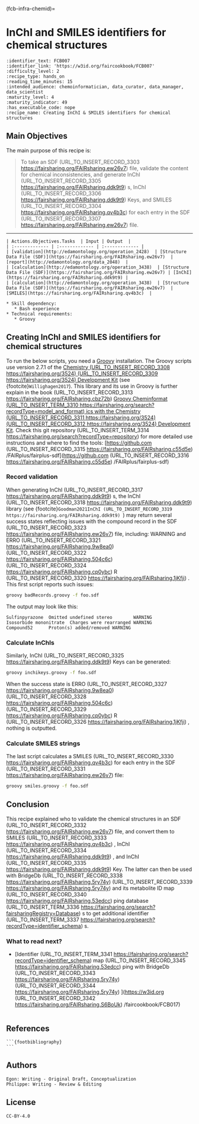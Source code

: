(fcb-infra-chemid)=
# InChI and SMILES identifiers for chemical structures



````{panels_fairplus}
:identifier_text: FCB007
:identifier_link: 'https://w3id.org/faircookbook/FCB007'
:difficulty_level: 2
:recipe_type: hands_on
:reading_time_minutes: 15
:intended_audience: chemoinformatician, data_curator, data_manager, data_scientist  
:maturity_level: 4
:maturity_indicator: 49
:has_executable_code: nope
:recipe_name: Creating InChI & SMILES identifiers for chemical structures 
```` 

## Main Objectives

The main purpose of this recipe is:

> To take an SDF (URL_TO_INSERT_RECORD_3303 https://fairsharing.org/FAIRsharing.ew26v7)  file, validate the content for chemical inconsistencies, and generate
> InChI (URL_TO_INSERT_RECORD_3305 https://fairsharing.org/FAIRsharing.ddk9t9) s, InChI (URL_TO_INSERT_RECORD_3306 https://fairsharing.org/FAIRsharing.ddk9t9) Keys, and SMILES (URL_TO_INSERT_RECORD_3304 https://fairsharing.org/FAIRsharing.qv4b3c)  for each entry in the SDF (URL_TO_INSERT_RECORD_3307 https://fairsharing.org/FAIRsharing.ew26v7)  file.

---

```{tabbed} FAIRification Objectives, Inputs and Outputs
| Actions.Objectives.Tasks  | Input | Output  |
| :------------- | :------------- | :------------- |
| [validation](http://edamontology.org/operation_2428)  | [Structure Data File (SDF)](https://fairsharing.org/FAIRsharing.ew26v7)  | [report](http://edamontology.org/data_2048)  |
| [calculation](http://edamontology.org/operation_3438)  | [Structure Data File (SDF)](https://fairsharing.org/FAIRsharing.ew26v7) | [InChI](https://fairsharing.org/FAIRsharing.ddk9t9) |
| [calculation](http://edamontology.org/operation_3438)  | [Structure Data File (SDF)](https://fairsharing.org/FAIRsharing.ew26v7)  | [SMILES](https://fairsharing.org/FAIRsharing.qv4b3c)  |
```
```{tabbed} Requirements
* Skill dependency:
   * Bash experience
* Technical requirements:
   * Groovy
```

## Creating InChI and SMILES identifiers for chemical structures

To run the below scripts, you need a [Groovy](https://groovy.apache.org/download.html) installation.
The Groovy scripts use version 2.7.1 of the [Chemistry (URL_TO_INSERT_RECORD_3308 https://fairsharing.org/3524)  (URL_TO_INSERT_RECORD_3309 https://fairsharing.org/3524)  Development Kit](https://cdk.github.io/)
(see {footcite}`Willighagen2017`). This library and its use in Groovy is further explain in
the book (URL_TO_INSERT_RECORD_3313 https://fairsharing.org/FAIRsharing.cbz72b)  [Groovy Cheminformat (URL_TO_INSERT_TERM_3310 https://fairsharing.org/search?recordType=model_and_format) ics with the Chemistry (URL_TO_INSERT_RECORD_3311 https://fairsharing.org/3524)  (URL_TO_INSERT_RECORD_3312 https://fairsharing.org/3524)  Development Kit](https://egonw.github.io/cdkbook/).
Check this git repository (URL_TO_INSERT_TERM_3314 https://fairsharing.org/search?recordType=repository)  for more detailed use instructions and where to find the tools:
[https://github.com (URL_TO_INSERT_RECORD_3315 https://fairsharing.org/FAIRsharing.c55d5e) /FAIRplus/fairplus-sdf](https://github.com (URL_TO_INSERT_RECORD_3316 https://fairsharing.org/FAIRsharing.c55d5e) /FAIRplus/fairplus-sdf)

### Record validation

When generating InChI (URL_TO_INSERT_RECORD_3317 https://fairsharing.org/FAIRsharing.ddk9t9) s, the InChI (URL_TO_INSERT_RECORD_3318 https://fairsharing.org/FAIRsharing.ddk9t9)  library (see {footcite}`Goodman2021InChI (URL_TO_INSERT_RECORD_3319 https://fairsharing.org/FAIRsharing.ddk9t9) `) may return several success states reflecting issues with
the compound record in the SDF (URL_TO_INSERT_RECORD_3323 https://fairsharing.org/FAIRsharing.ew26v7)  file, including: WARNING and ERRO (URL_TO_INSERT_RECORD_3321 https://fairsharing.org/FAIRsharing.9w8ea0)  (URL_TO_INSERT_RECORD_3322 https://fairsharing.org/FAIRsharing.504c6c)  (URL_TO_INSERT_RECORD_3324 https://fairsharing.org/FAIRsharing.cp0ybc) R (URL_TO_INSERT_RECORD_3320 https://fairsharing.org/FAIRsharing.1jKfji) . This first script reports such issues:

```bash
groovy badRecords.groovy -f foo.sdf
```

The output may look like this:

```
Sulfinpyrazone  Omitted undefined stereo        WARNING
Isosorbide mononitrate  Charges were rearranged WARNING
Compound52      Proton(s) added/removed WARNING
```

### Calculate InChls

Similarly, InChI (URL_TO_INSERT_RECORD_3325 https://fairsharing.org/FAIRsharing.ddk9t9) Keys can be generated:

```bash
groovy inchikeys.groovy -f foo.sdf
```

When the success state is ERRO (URL_TO_INSERT_RECORD_3327 https://fairsharing.org/FAIRsharing.9w8ea0)  (URL_TO_INSERT_RECORD_3328 https://fairsharing.org/FAIRsharing.504c6c)  (URL_TO_INSERT_RECORD_3329 https://fairsharing.org/FAIRsharing.cp0ybc) R (URL_TO_INSERT_RECORD_3326 https://fairsharing.org/FAIRsharing.1jKfji) , nothing is outputted.

### Calculate SMILES strings

The last script calculates a SMILES (URL_TO_INSERT_RECORD_3330 https://fairsharing.org/FAIRsharing.qv4b3c)  for each entry in the SDF (URL_TO_INSERT_RECORD_3331 https://fairsharing.org/FAIRsharing.ew26v7)  file:

```bash
groovy smiles.groovy -f foo.sdf
```

## Conclusion

This recipe explained who to validate the chemical structures in an SDF (URL_TO_INSERT_RECORD_3332 https://fairsharing.org/FAIRsharing.ew26v7)  file,
and convert them to SMILES (URL_TO_INSERT_RECORD_3333 https://fairsharing.org/FAIRsharing.qv4b3c) , InChI (URL_TO_INSERT_RECORD_3334 https://fairsharing.org/FAIRsharing.ddk9t9) , and InChI (URL_TO_INSERT_RECORD_3335 https://fairsharing.org/FAIRsharing.ddk9t9) Key. The latter can then be used
with BridgeDb (URL_TO_INSERT_RECORD_3338 https://fairsharing.org/FAIRsharing.5ry74y)  (URL_TO_INSERT_RECORD_3339 https://fairsharing.org/FAIRsharing.5ry74y)  and its metabolite ID map (URL_TO_INSERT_RECORD_3340 https://fairsharing.org/FAIRsharing.53edcc) ping database (URL_TO_INSERT_TERM_3336 https://fairsharing.org/search?fairsharingRegistry=Database) s to get additional identifier (URL_TO_INSERT_TERM_3337 https://fairsharing.org/search?recordType=identifier_schema) s.

### What to read next?

* [Identifier (URL_TO_INSERT_TERM_3341 https://fairsharing.org/search?recordType=identifier_schema)  map (URL_TO_INSERT_RECORD_3345 https://fairsharing.org/FAIRsharing.53edcc) ping with BridgeDb (URL_TO_INSERT_RECORD_3343 https://fairsharing.org/FAIRsharing.5ry74y)  (URL_TO_INSERT_RECORD_3344 https://fairsharing.org/FAIRsharing.5ry74y) ](https://w3id.org (URL_TO_INSERT_RECORD_3342 https://fairsharing.org/FAIRsharing.S6BoUk) /faircookbook/FCB017)

````{rdmkit_panel}
````


## References

````{dropdown} **References**
```{footbibliography}
```
````

## Authors

````{authors_fairplus}
Egon: Writing - Original Draft, Conceptualization
Philippe: Writing - Review & Editing
````


## License

````{license_fairplus}
CC-BY-4.0
````

